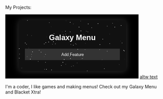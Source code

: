 My Projects:

![alt text](Screenshot.png) [altw text](Screenshot(1).png) 

I'm a coder, I like games and making menus! Check out my Galaxy Menu and Blacket Xtra!
